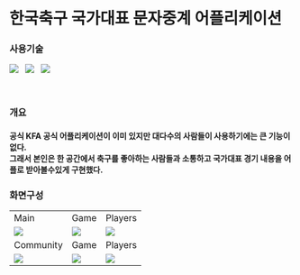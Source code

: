 # 한국축구 국가대표 문자중계 어플리케이션

<p>
  <h3>사용기술</h3>
</p>
<p>
<img src="https://img.shields.io/badge/Android-3DDC84?style=flat-square&logo=Android&logoColor=white"/> &nbsp
<img src="https://img.shields.io/badge/Java-007396?style=flat-square&logo=java&logoColor=white"/> &nbsp
 <img src="https://img.shields.io/badge/Firebase-FFCA28?style=flat-square&logo=firebase&logoColor=white"/> &nbsp
</p><br>
<div>
  <h3> 개요 </h3>
  <h4> 공식 KFA 공식 어플리케이션이 이미 있지만 대다수의 사람들이 사용하기에는 큰 기능이 없다.<br>
    그래서 본인은 한 공간에서 축구를 좋아하는 사람들과 소통하고 국가대표 경기 내용을 어플로 받아볼수있게 구현했다.</h4>
</div>

### 화면구성
<table style = "table-layout:fixed">
   <tr>
      <td>Main</td><td>Game</td><td>Players</td>
  </tr>
  <tr>
    <td><img src="https://user-images.githubusercontent.com/77061558/139826572-d5684a1b-6fed-4525-b5a8-dfeedc26e9b1.png" /></td>
    <td><img src="https://user-images.githubusercontent.com/77061558/139826245-44ad28ce-65bb-4306-8a05-979441ee1d46.png" /></td>
    <td><img src="https://user-images.githubusercontent.com/77061558/139826465-fc8420b8-e5fb-4cb2-bc13-6cacda27f799.png" /></td>
  </tr>
   <tr>
      <td>Community</td><td>Game</td><td>Players</td>
  </tr>
  <tr>
    <td><img src="https://user-images.githubusercontent.com/77061558/139826572-d5684a1b-6fed-4525-b5a8-dfeedc26e9b1.png" /></td>
    <td><img src="https://user-images.githubusercontent.com/77061558/139826245-44ad28ce-65bb-4306-8a05-979441ee1d46.png" /></td>
    <td><img src="https://user-images.githubusercontent.com/77061558/139826465-fc8420b8-e5fb-4cb2-bc13-6cacda27f799.png" /></td>
  </tr>
</table>

